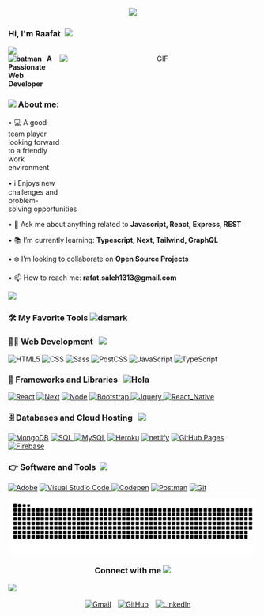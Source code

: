 <p align="center">
    <img src="https://readme-typing-svg.herokuapp.com?font=Architects+Daughter&color=7AF79A&size=30&lines=MERN+Stack+Developer;Front+End+Developer;&center=true&width=380&height=39">
</p>

<h3 align="left">  <b>
Hi, I'm Raafat&nbsp </b>
  <img src="https://media.giphy.com/media/hvRJCLFzcasrR4ia7z/giphy.gif" width="32">
</h3>
<p><img src="https://raw.githubusercontent.com/andreasbm/readme/master/assets/lines/aqua.png" width="50%" align="left"></p>


<a target="_blank" align="center">
  <img align="right" top="100" height="300" width="400" alt="GIF" src="https://media.giphy.com/media/SWoSkN6DxTszqIKEqv/giphy.gif">
</a>


<h4 align="left"><img src='https://c.tenor.com/--AQwe1rA8EAAAAi/batman-pixel-art.gif' alt="batman" width="30px"> &nbsp A Passionate Web Developer </h4>
<div align="left">
    <h3><img src="https://media.giphy.com/media/ObNTw8Uzwy6KQ/giphy.gif" width="22px"> About me:</h3>
   <p>• 💻 A good team player looking forward to a friendly work environment</p>
  <p>• ℹ️ Enjoys new challenges and problem-solving opportunities</p>
    <p>• 💬 Ask me about anything related to <b>Javascript, React, Express, REST</b></p>
           <p>• 📚 I’m currently learning: <b>Typescript, Next, Tailwind, GraphQL</b></p>
<p> • ❄️ I’m looking to collaborate on <b>Open Source Projects</b></p>
        <p>• 📫 How to reach me: <b>rafat.saleh1313@gmail.com</b></p>
</div>
<img src="https://raw.githubusercontent.com/andreasbm/readme/master/assets/lines/aqua.png">



<h3><b> 🛠️ <b>My Favorite Tools</b> </b> <img alt="dsmark" height="37px" width="40px" src="https://c.tenor.com/P7zWdgA3E2EAAAAi/spunchbob-the-g.gif"></h3>

<h3>👨‍💻 Web Development &nbsp <img src = "https://media2.giphy.com/media/QssGEmpkyEOhBCb7e1/giphy.gif?cid=ecf05e47a0n3gi1bfqntqmob8g9aid1oyj2wr3ds3mg700bl&rid=giphy.gif" width = "22px"> </h3>
<p>
        <img src="https://img.shields.io/badge/HTML%20-%23E34F26.svg?logo=html5&logoColor=white" alt="HTML5" title="HTML5" height="25" />
         <img alt="CSS" src="https://img.shields.io/badge/CSS%20-%231572B6.svg?logo=css3&logoColor=white"  alt="CSS3" title="CSS3" height="25" >
  <img src="https://img.shields.io/badge/Sass%20-%23E34F26.svg?logo=Sass&logoColor=white" alt="Sass" title="Sass" height="25" />
        <img src="https://img.shields.io/badge/PostCSS-282C34?logo=PostCSS&logoColor=white" alt="PostCSS" title="PostCSS" height="25" />
        <img src="https://img.shields.io/badge/JavaScript%20-%23F7DF1E.svg?logo=javascript&logoColor=black" alt="JavaScript" title="JavaScript" height="25" />
        <img src="https://img.shields.io/badge/TypeScript%20-%231572B6.svg?logo=TypeScript&logoColor=white" alt="TypeScript" title="TypeScript" height="25" />
</p>

<h3>🧰 Frameworks and Libraries &nbsp <img alt="Hola" height="30px" width="40px" src="https://emojipedia-us.s3.amazonaws.com/source/skype/289/ghost_1f47b.png" width="22px"></h3>
<p>
    <a href="#">  
      <img src="https://img.shields.io/badge/React-0078ff.svg?style=for-the-badge&logo=react&logoColor=61DAFB" alt="React" title="React" height="25" /></a>
     <a href="#">
  <img src="https://img.shields.io/badge/Next-0078d7.svg?logo=NextJS" alt="Next" title="Next" height="25" /></a>
    <a href="#">
   <img src="https://img.shields.io/badge/Node.js%20-%2343853D.svg?logo=node.js&logoColor=white" alt="Node" title="Node" height="25" /></a>
    <a href="#">
  <img src="https://img.shields.io/badge/Bootstrap-563D7C?style=for-the-badge&logo=bootstrap&logoColor=white" alt="Bootstrap" title="Bootstrap" height="25" />
  </a>
     <a href="#">
  <img src="https://img.shields.io/badge/Jquery%20-%23F7DF1E.svg?logo=Jquery" alt="Jquery" title="Jquery" height="25" />  </a>
    <a href="#">
        <img src="https://img.shields.io/badge/React_Native-0078a0.svg?style=for-the-badge&logo=react&logoColor=61DAFB" alt="React_Native" title="React_Native" height="25" /> </a>
</p>

<h3>🗄️ Databases and Cloud Hosting &nbsp <img src="https://media.giphy.com/media/qjqUcgIyRjsl2/giphy.gif" width="70"/></h3>
<p>
   <a href="#"><img alt="MongoDB" src ="https://img.shields.io/badge/MongoDB%20-%23F7DF1E.svg?logo=MongoDB&logoColor=white" title="MongoDB" height="25" ></a>
     <a href="#">   <img src="https://img.shields.io/badge/SQL%20-%23025E8C.svg?logo=amazon-dynamodb&logoColor=white" alt="SQL" title="SQL" height="25" />
  </a>
      <a href="#"><img alt="MySQL" src="https://img.shields.io/badge/MySQL-00000F?style=for-the-badge&logo=mysql&logoColor=white" alt="MySQL" title="MySQL" height="25" ></a>
    <a href="#"><img alt="Heroku" src="https://img.shields.io/badge/Heroku%20-%23430098.svg?logo=heroku&logoColor=white" alt="Heroku" title="Heroku" height="25" ></a>
   <a href="#"><img alt="netlify" src ="https://img.shields.io/badge/netlify-563D7C?style=for-the-badge?logo=netlify&logoColor=white" title="Netlify" height="25" ></a>
  <a href="#"><img alt="GitHub Pages" src="https://img.shields.io/badge/GitHub%20Pages-%23327FC7.svg?logo=github&logoColor=white" alt="GitHub Pages" title="GitHub Pages" height="25" ></a>
    <a href="#"><img alt="Firebase" src ="https://img.shields.io/badge/Firebase-%23316192.svg?logo=firebase&logoColor=white" title="Firebase" height="25" ></a>
</p>
<h3>👉 Software and Tools &nbsp<img src="https://emojis.slackmojis.com/emojis/images/1531849430/4246/blob-sunglasses.gif?1531849430" width="28"/></h3>
<p>
      <a href="#"><img alt="Adobe" src="https://img.shields.io/badge/Adobe%20-%23FF0000.svg?logo=adobe&logoColor=white" alt="Adobe" title="Adobe" height="25" ></a>
    <a href="#">
       <img alt="Visual Studio Code" src="https://img.shields.io/badge/Visual%20Studio%20Code-0078d7.svg?logo=visual-studio-code&logoColor=white" alt="Visual Studio Code" title="Visual Studio Code" height="25">
  </a>
    <a href="#"><img alt="Codepen" src="https://img.shields.io/badge/Codepen-000000.svg?logo=codepen&logoColor=white" alt="Codepen" title="Codepen" height="25" ></a>
    <a href="#"><img alt="Postman" src="https://img.shields.io/badge/Postman-FF6C37?logo=postman&logoColor=white" alt="postman" title="postman" height="25" ></a>
    <a href="#"><img alt="Git" src="https://img.shields.io/badge/Git%20-%23F05033.svg?logo=git&logoColor=white" alt="Git" title="Git" height="25" ></a>
</p>


<div align="center">
  <a href="https://1999azzar.github.io/1999AZZAR/">
  <img  src="https://github.com/1999AZZAR/1999AZZAR/blob/main/resources/img/grid-snake.svg"
       alt="snake" /></a>
</div>


<h3 align="center" ><b>Connect with me</b> <img src='https://raw.githubusercontent.com/ShahriarShafin/ShahriarShafin/main/Assets/handshake.gif' width="60px"></h3>
<img src="https://raw.githubusercontent.com/andreasbm/readme/master/assets/lines/aqua.png">

<p align="center">
 <div align="center"  class="icons-social" style="margin-left: 10px;">
     <a style="margin-left: 10px;" target="_blank" href="mailto:rafat.saleh1313@gmail.com">
		<img src="https://img.icons8.com/bubbles/50/000000/gmail.png" alt="Gmail"/></a>
<!--    <a style="margin-left: 10px;" target="_blank" href="https://twitter.com/Rafat331">
			<img src="https://img.icons8.com/doodle/1x/twitter-squared--v2.png" ></a> -->
        <a style="margin-left: 10px;" target="_blank" href="https://github.com/Raafat-Saleh">
		<img src="https://img.icons8.com/bubbles/50/000000/github.png" alt="GitHub"/></a>
		   <a style="margin-left: 10px;"  target="_blank" href="https://www.linkedin.com/in/ra-f-at-5b31ba215/">
			<img src="https://img.icons8.com/bubbles/50/000000/linkedin.png" alt="LinkedIn"/></a>
      </div>
</p>
